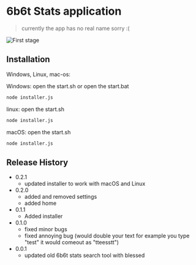 # 6b6t Stats application
> currently the app has no real name sorry :(

![First stage]([http://url/to/img.png](https://raw.githubusercontent.com/Celestialis1/6b6t-stats/refs/heads/main/image.png))


## Installation

Windows, Linux, mac-os:

Windows:
open the start.sh or open the start.bat

```sh
node installer.js
```

linux:
open the start.sh

```sh
node installer.js
```

macOS:
open the start.sh

```sh
node installer.js
```

## Release History

* 0.2.1
    * updated installer to work with macOS and Linux
* 0.2.0
    * added and removed settings
    * added home
* 0.1.1
    * Added installer
* 0.1.0
    * fixed minor bugs
    * fixed annoying bug (would double your text for example you type "test" it would comeout as "tteesstt")
* 0.0.1
    * updated old 6b6t stats search tool with blessed
